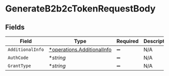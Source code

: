 # GenerateB2b2cTokenRequestBody


## Fields

| Field                                                                   | Type                                                                    | Required                                                                | Description                                                             | Example                                                                 |
| ----------------------------------------------------------------------- | ----------------------------------------------------------------------- | ----------------------------------------------------------------------- | ----------------------------------------------------------------------- | ----------------------------------------------------------------------- |
| `AdditionalInfo`                                                        | [*operations.AdditionalInfo](../../models/operations/additionalinfo.md) | :heavy_minus_sign:                                                      | N/A                                                                     |                                                                         |
| `AuthCode`                                                              | **string*                                                               | :heavy_minus_sign:                                                      | N/A                                                                     | 7f44633389fe44ff99f976c948f7f089                                        |
| `GrantType`                                                             | **string*                                                               | :heavy_minus_sign:                                                      | N/A                                                                     | authorization_code                                                      |